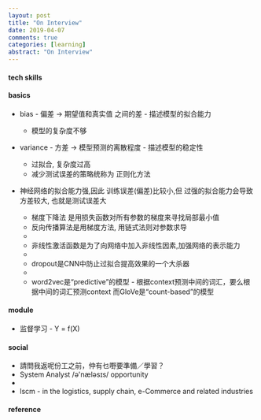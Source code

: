 ```yaml
---
layout: post
title: "On Interview"
date: 2019-04-07
comments: true
categories: [learning]
abstract: "On Interview"
---
```


#### tech skills 

#### basics 
* bias - 偏差 -> 期望值和真实值 之间的差 - 描述模型的拟合能力 
  - 模型的复杂度不够 

* variance - 方差 -> 模型预测的离散程度 - 描述模型的稳定性 
  - 过拟合, 复杂度过高 
  - 减少测试误差的策略统称为 正则化方法 

* 神经网络的拟合能力强,因此 训练误差(偏差)比较小,但 过强的拟合能力会导致方差较大, 也就是测试误差大
  - 梯度下降法 是用损失函数对所有参数的梯度来寻找局部最小值
  - 反向传播算法是用梯度方法, 用链式法则对参数求导 
  - 
  - 非线性激活函数是为了向网络中加入非线性因素,加强网络的表示能力 
  - 
  - dropout是CNN中防止过拟合提高效果的一个大杀器 
  - 
  - word2vec是“predictive”的模型 - 根据context预测中间的词汇，要么根据中间的词汇预测context 
  而GloVe是“count-based”的模型 

#### module 
* 监督学习 - Y = f(X)

#### social 
  - 請問我返呢份工之前，仲有乜嘢要準備／學習？ 
  - System Analyst /ə'næləsɪs/ opportunity 
  - 
  - lscm - in the logistics, supply chain, e-Commerce and related industries 

#### reference

